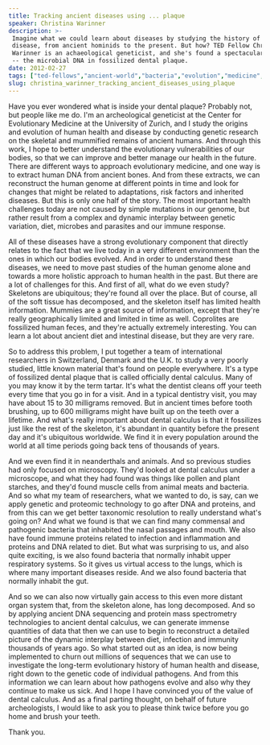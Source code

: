 ```yaml
---
title: Tracking ancient diseases using ... plaque
speaker: Christina Warinner
description: >-
 Imagine what we could learn about diseases by studying the history of human
 disease, from ancient hominids to the present. But how? TED Fellow Christina
 Warinner is an achaeological geneticist, and she's found a spectacular new tool
 -- the microbial DNA in fossilized dental plaque.
date: 2012-02-27
tags: ["ted-fellows","ancient-world","bacteria","evolution","medicine","paleontology","science","biology","anthropology","disease","food","genetics","history","health","innovation"]
slug: christina_warinner_tracking_ancient_diseases_using_plaque
---
```


Have you ever wondered what is inside your dental plaque? Probably not, but people like me
do. I'm an archeological geneticist at the Center for Evolutionary Medicine at the
University of Zurich, and I study the origins and evolution of human health and disease by
conducting genetic research on the skeletal and mummified remains of ancient humans. And
through this work, I hope to better understand the evolutionary vulnerabilities of our
bodies, so that we can improve and better manage our health in the future. There are
different ways to approach evolutionary medicine, and one way is to extract human DNA from
ancient bones. And from these extracts, we can reconstruct the human genome at different
points in time and look for changes that might be related to adaptations, risk factors and
inherited diseases. But this is only one half of the story. The most important health
challenges today are not caused by simple mutations in our genome, but rather result from
a complex and dynamic interplay between genetic variation, diet, microbes and parasites
and our immune response.

All of these diseases have a strong evolutionary component that directly relates to the
fact that we live today in a very different environment than the ones in which our bodies
evolved. And in order to understand these diseases, we need to move past studies of the
human genome alone and towards a more holistic approach to human health in the past. But
there are a lot of challenges for this. And first of all, what do we even study? Skeletons
are ubiquitous; they're found all over the place. But of course, all of the soft tissue
has decomposed, and the skeleton itself has limited health information. Mummies are a
great source of information, except that they're really geographically limited and limited
in time as well. Coprolites are fossilized human feces, and they're actually extremely
interesting. You can learn a lot about ancient diet and intestinal disease, but they are
very rare.

So to address this problem, I put together a team of international researchers in
Switzerland, Denmark and the U.K. to study a very poorly studied, little known material
that's found on people everywhere. It's a type of fossilized dental plaque that is called
officially dental calculus. Many of you may know it by the term tartar. It's what the
dentist cleans off your teeth every time that you go in for a visit. And in a typical
dentistry visit, you may have about 15 to 30 milligrams removed. But in ancient times
before tooth brushing, up to 600 milligrams might have built up on the teeth over a
lifetime. And what's really important about dental calculus is that it fossilizes just like
the rest of the skeleton, it's abundant in quantity before the present day and it's
ubiquitous worldwide. We find it in every population around the world at all time periods
going back tens of thousands of years.

And we even find it in neanderthals and animals. And so previous studies had only focused
on microscopy. They'd looked at dental calculus under a microscope, and what they had
found was things like pollen and plant starches, and they'd found muscle cells from animal
meats and bacteria. And so what my team of researchers, what we wanted to do, is say, can
we apply genetic and proteomic technology to go after DNA and proteins, and from this can
we get better taxonomic resolution to really understand what's going on? And what we found
is that we can find many commensal and pathogenic bacteria that inhabited the nasal
passages and mouth. We also have found immune proteins related to infection and
inflammation and proteins and DNA related to diet. But what was surprising to us, and also
quite exciting, is we also found bacteria that normally inhabit upper respiratory systems.
So it gives us virtual access to the lungs, which is where many important diseases
reside. And we also found bacteria that normally inhabit the gut.

And so we can also now virtually gain access to this even more distant organ system that,
from the skeleton alone, has long decomposed. And so by applying ancient DNA sequencing
and protein mass spectrometry technologies to ancient dental calculus, we can generate
immense quantities of data that then we can use to begin to reconstruct a detailed picture
of the dynamic interplay between diet, infection and immunity thousands of years ago. So
what started out as an idea, is now being implemented to churn out millions of sequences
that we can use to investigate the long-term evolutionary history of human health and
disease, right down to the genetic code of individual pathogens. And from this information
we can learn about how pathogens evolve and also why they continue to make us sick. And I
hope I have convinced you of the value of dental calculus. And as a final parting thought,
on behalf of future archeologists, I would like to ask you to please think twice before
you go home and brush your teeth.

Thank you.

<!--
ad_duration=3.33
comment_count=59
event="TED2012"
external_start_time=0
intro_duration=11.82
is_subtitle_required="False"
is_talk_featured="True"
language="en"
language_swap="False"
native_language="en"
number_of_related_talks=6
number_of_speakers=1
number_of_subtitled_videos=32
number_of_tags=15
number_of_talk_download_languages=32
number_of_talk_more_resources=0
number_of_talk_recommendations=0
number_of_talks_take_actions=0
post_ad_duration=0.83
published_timestamp="2012-04-20 15:13:02"
recording_date="2012-02-27"
speaker_description="Archaeological geneticist"
speaker_is_published=1
speaker_name="Christina Warinner"
talk_name="Tracking ancient diseases using ... plaque"
talks_tags=["ted-fellows","ancient-world","bacteria","evolution","medicine","paleontology","science","biology","anthropology","disease","food","genetics","history","health","innovation"]
url_audio="https://download.ted.com/talks/ChristinaWarinner_2012U.mp3?apikey=acme-roadrunner"
url_photo_speaker="https://pe.tedcdn.com/images/ted/6146acd955ec51979d4b42b8af90689a9e1021ab_254x191.jpg"
url_photo_talk="https://pe.tedcdn.com/images/ted/d06d04d9163345b443e320f4f336b8dcbb4d79d3_800x600.jpg"
url_webpage="https://www.ted.com/talks/christina_warinner_tracking_ancient_diseases_using_plaque"
video_type_name="TED Stage Talk"
-->